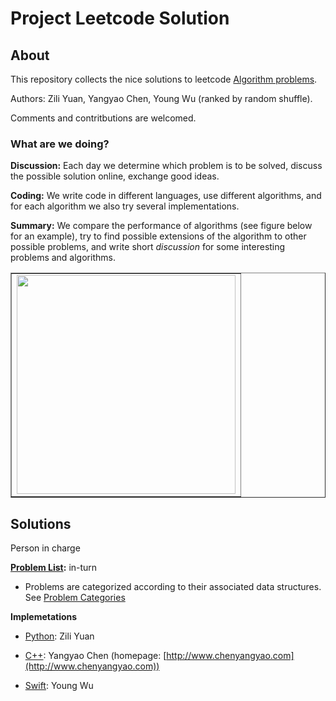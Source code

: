 # Project Leetcode Solution

## About

This repository collects the nice solutions to leetcode [Algorithm problems](https://leetcode.com/problemset/algorithms/).

Authors: Zili Yuan, Yangyao Chen, Young Wu (ranked by random shuffle).

Comments and contritbutions are welcomed.

### What are we doing?

**Discussion:** Each day we determine which problem is to be solved, discuss the possible solution online, exchange good ideas.

**Coding:** We write code in different languages, use different algorithms, and for each algorithm we also try several implementations.

**Summary:** We compare the performance of algorithms (see figure below for an example), try to find possible extensions of the algorithm to other possible problems, and write short *discussion* for some interesting problems and algorithms.

<table border="1"><tr><td><img src="problems/attached/problem784/time.png" width="350"></td></tr></table>

## Solutions

Person in charge

**[Problem List](problems/README.md):** in-turn

* Problems are categorized according to their associated data structures. See [Problem Categories](problems/categories.md)

**Implemetations**

* [Python](python): Zili Yuan  
* [C++](cpp): Yangyao Chen (homepage: [http://www.chenyangyao.com](http://www.chenyangyao.com))

* [Swift](swift): Young Wu
